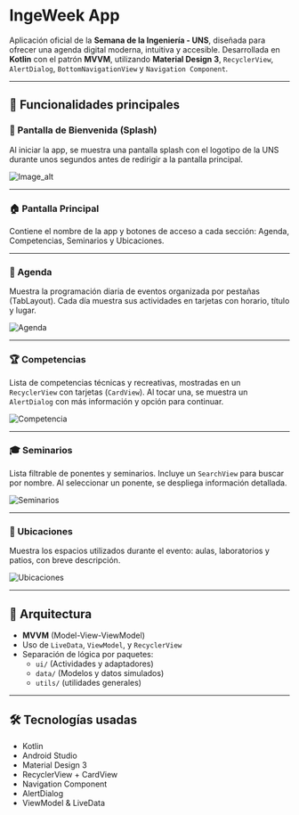 # IngeWeek App

Aplicación oficial de la **Semana de la Ingeniería - UNS**, diseñada para ofrecer una agenda digital moderna, intuitiva y accesible. Desarrollada en **Kotlin** con el patrón **MVVM**, utilizando **Material Design 3**, `RecyclerView`, `AlertDialog`, `BottomNavigationView` y `Navigation Component`.

---

## 🧭 Funcionalidades principales

### 🏁 Pantalla de Bienvenida (Splash)
Al iniciar la app, se muestra una pantalla splash con el logotipo de la UNS durante unos segundos antes de redirigir a la pantalla principal.

![Image_alt](https://github.com/LeonardoDRR31/Aplicaciones-Moviles/blob/f5ff7fa22a158c20aa2ca98e9dc3005640ea024b/IngeWeek/Splash.jpeg)

---

### 🏠 Pantalla Principal
Contiene el nombre de la app y botones de acceso a cada sección: Agenda, Competencias, Seminarios y Ubicaciones.

---

### 📅 Agenda
Muestra la programación diaria de eventos organizada por pestañas (TabLayout). Cada día muestra sus actividades en tarjetas con horario, título y lugar.

![Agenda](https://github.com/LeonardoDRR31/Aplicaciones-Moviles/blob/f5ff7fa22a158c20aa2ca98e9dc3005640ea024b/IngeWeek/agenda.jpeg)

---

### 🏆 Competencias
Lista de competencias técnicas y recreativas, mostradas en un `RecyclerView` con tarjetas (`CardView`). Al tocar una, se muestra un `AlertDialog` con más información y opción para continuar.

![Competencia](https://github.com/LeonardoDRR31/Aplicaciones-Moviles/blob/f5ff7fa22a158c20aa2ca98e9dc3005640ea024b/IngeWeek/competencias.jpeg)

---

### 🎓 Seminarios
Lista filtrable de ponentes y seminarios. Incluye un `SearchView` para buscar por nombre. Al seleccionar un ponente, se despliega información detallada.

![Seminarios](https://github.com/LeonardoDRR31/Aplicaciones-Moviles/blob/f5ff7fa22a158c20aa2ca98e9dc3005640ea024b/IngeWeek/seminarios.jpeg)

---

### 📍 Ubicaciones
Muestra los espacios utilizados durante el evento: aulas, laboratorios y patios, con breve descripción.

![Ubicaciones](https://github.com/LeonardoDRR31/Aplicaciones-Moviles/blob/f5ff7fa22a158c20aa2ca98e9dc3005640ea024b/IngeWeek/ubicaciones.jpeg)

---

## 🧱 Arquitectura

- **MVVM** (Model-View-ViewModel)
- Uso de `LiveData`, `ViewModel`, y `RecyclerView`
- Separación de lógica por paquetes:
  - `ui/` (Actividades y adaptadores)
  - `data/` (Modelos y datos simulados)
  - `utils/` (utilidades generales)

---

## 🛠️ Tecnologías usadas

- Kotlin
- Android Studio
- Material Design 3
- RecyclerView + CardView
- Navigation Component
- AlertDialog
- ViewModel & LiveData


